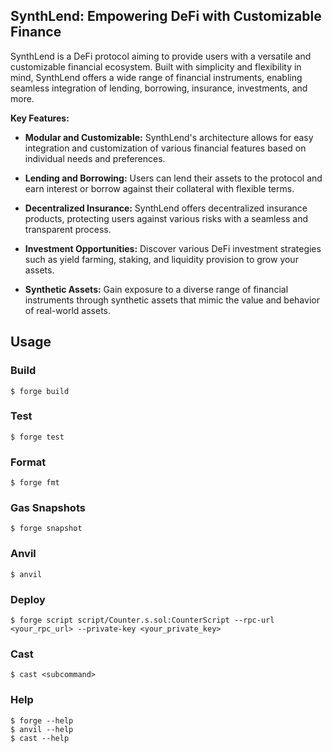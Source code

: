 ## SynthLend: Empowering DeFi with Customizable Finance

SynthLend is a DeFi protocol aiming to provide users with a versatile and customizable financial ecosystem. Built with simplicity and flexibility in mind, SynthLend offers a wide range of financial instruments, enabling seamless integration of lending, borrowing, insurance, investments, and more.

**Key Features:**
- **Modular and Customizable:** SynthLend's architecture allows for easy integration and customization of various financial features based on individual needs and preferences.

- **Lending and Borrowing:** Users can lend their assets to the protocol and earn interest or borrow against their collateral with flexible terms.

- **Decentralized Insurance:** SynthLend offers decentralized insurance products, protecting users against various risks with a seamless and transparent process.

- **Investment Opportunities:** Discover various DeFi investment strategies such as yield farming, staking, and liquidity provision to grow your assets.

- **Synthetic Assets:** Gain exposure to a diverse range of financial instruments through synthetic assets that mimic the value and behavior of real-world assets.


## Usage

### Build

```shell
$ forge build
```

### Test

```shell
$ forge test
```

### Format

```shell
$ forge fmt
```

### Gas Snapshots

```shell
$ forge snapshot
```

### Anvil

```shell
$ anvil
```

### Deploy

```shell
$ forge script script/Counter.s.sol:CounterScript --rpc-url <your_rpc_url> --private-key <your_private_key>
```

### Cast

```shell
$ cast <subcommand>
```

### Help

```shell
$ forge --help
$ anvil --help
$ cast --help
```
